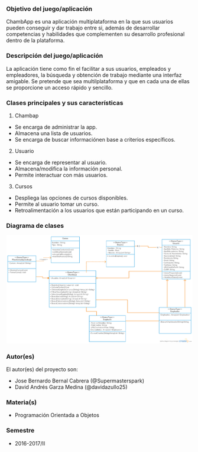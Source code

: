 ### Objetivo del juego/aplicación
ChambApp es una aplicación multiplataforma en la que sus usuarios pueden conseguir y dar trabajo entre si, además de desarrollar competencias y habilidades que complementen su desarrollo profesional dentro de la plataforma.

### Descripción del juego/aplicación
La aplicación tiene como fin el facilitar a sus usuarios, empleados y empleadores, la búsqueda y obtención de trabajo mediante una interfaz amigable. Se pretende que sea multilplataforma y que en cada una de ellas se proporcione un acceso rápido y sencillo.

### Clases principales y sus características
1. Chambap
* Se encarga de administrar la app.
* Almacena una lista de usuarios.
* Se encarga de buscar informaciónen base a criterios específicos.

2. Usuario
* Se encarga de representar al usuario.
* Almacena/modifica la información personal.
* Permite interactuar con más usuarios.

3. Cursos
* Despliega las opciones de cursos disponibles.
* Permite al usuario tomar un curso.
* Retroalimentación a los usuarios que están participando en un curso.

### Diagrama de clases
![Diagrama de clases](Imágenes/ChamApp.png)

### Autor(es)
El autor(es) del proyecto son:
- Jose Bernardo Bernal Cabrera (@Supermasterspark)
- David Andrés Garza Medina (@davidazullo25)

### Materia(s)
- Programación Orientada a Objetos

### Semestre
- 2016-2017/II
